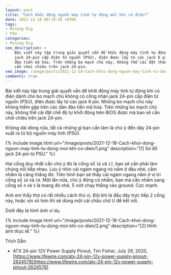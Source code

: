 ```yaml
---
layout: post
title: "Cách khởi động nguồn máy tính tự động mỗi khi có điện?"
date: 2021-12-18 00:19:50 +0700
tags:
- Mining Rig
- PSU
categories:
- Mining Rig
seo_description: >
    Bài viết này tập trung giải quyết vấn đề khởi động máy tính tự động khi có điện dành cho bo mạch chủ không có cổng nhận
    jack 24-pin cấp điện từ nguồn (PSU), điện được lấy từ các jack 6 pin. Những bo mạch chủ này không hiếm gặp trên các dàn
    đào tiền mã hóa. Trên những bo mạch chủ này, không thể cài đặt thành công từ BIOS chế độ tự khởi động được  mà bạn sẽ
    cần chơi chiêu trên jack 24-pin.
seo_image: /image/posts/2021-12-18-Cach-khoi-dong-nguon-may-tinh-tu-dong-moi-khi-co-dien/1.png
comments: true
---
```

Bài viết này tập trung giải quyết vấn đề khởi động máy tính tự động khi có điện dành cho bo mạch chủ không có cổng nhận
jack 24-pin cấp điện từ nguồn (PSU), điện được lấy từ các jack 6 pin. Những bo mạch chủ này không hiếm gặp trên các dàn
đào tiền mã hóa. Trên những bo mạch chủ này, không thể cài đặt chế độ tự khởi động trên BIOS được mà bạn sẽ
cần chơi chiêu trên jack 24-pin.

Không dài dòng nữa, tất cả những gì bạn cần làm là chú ý đến dây 24-pin xuất ra từ bộ nguồn máy tính (PSU).

{% include image.html url="/image/posts/2021-12-18-Cach-khoi-dong-nguon-may-tinh-tu-dong-moi-khi-co-dien/1.png" description="[1] Sơ đồ jack 24-pin từ PSU." %}

Hai cổng duy nhất cần chú ý đó là cổng số `16` và `17`, bạn sẽ cần phải làm chúng nối tiếp nhau. Lưu ý nhìn cái ngàm ngang nó
nắm ở đâu nhé, cắm nhầm là căng thẳng đó. Trên hình bạn sẽ thấy cái ngàm ngang nằm ở vị trí cổng số `18` và `19`.  Một lần nữa,
chú ý đừng có nhầm, bạn mà cắn nhầm sang cổng số `4` và `5` là toang đó nhé,  5 volt chạy thẳng vào ground. Cực mạnh.

Anh em thầy thợ có rất nhiều cách thú vị. Đôi khi là đấu dây trực tiếp 2 cổng này, hoặc xịn xò hơn thì sẽ dùng một cái chấu
chữ U để kết nối.

Dưới đây là hình ảnh ví dụ.

{% include image.html url="/image/posts/2021-12-18-Cach-khoi-dong-nguon-may-tinh-tu-dong-moi-khi-co-dien/2.png" description="[2] Hình ảnh thực tế." %}

Trích Dẫn:

- ATX 24-pin 12V Power Supply Pinout, Tim Fisher, July 29, 2020, [https://www.lifewire.com/atx-24-pin-12v-power-supply-pinout-2624578](https://www.lifewire.com/atx-24-pin-12v-power-supply-pinout-2624578)
